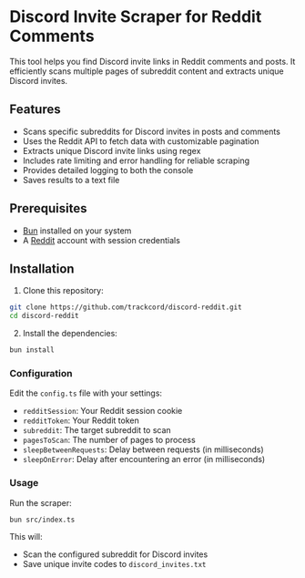 # Discord Invite Scraper for Reddit Comments

This tool helps you find Discord invite links in Reddit comments and posts. It
efficiently scans multiple pages of subreddit content and extracts unique
Discord invites.

## Features

- Scans specific subreddits for Discord invites in posts and comments
- Uses the Reddit API to fetch data with customizable pagination
- Extracts unique Discord invite links using regex
- Includes rate limiting and error handling for reliable scraping
- Provides detailed logging to both the console
- Saves results to a text file

## Prerequisites

- [Bun](https://bun.sh/) installed on your system
- A [Reddit](https://reddit.com/) account with session credentials

## Installation

1. Clone this repository:

```sh
git clone https://github.com/trackcord/discord-reddit.git
cd discord-reddit
```

2. Install the dependencies:

```sh
bun install
```

### Configuration

Edit the `config.ts` file with your settings:

- `redditSession`: Your Reddit session cookie
- `redditToken`: Your Reddit token
- `subreddit`: The target subreddit to scan
- `pagesToScan`: The number of pages to process
- `sleepBetweenRequests`: Delay between requests (in milliseconds)
- `sleepOnError`: Delay after encountering an error (in milliseconds)

### Usage

Run the scraper:

```sh
bun src/index.ts
```

This will:

- Scan the configured subreddit for Discord invites
- Save unique invite codes to `discord_invites.txt`
